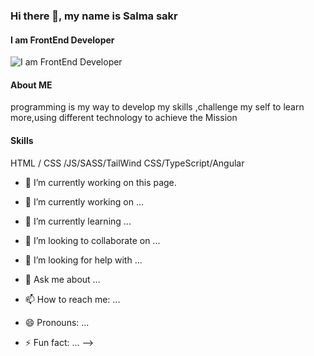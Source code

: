 ### Hi there 👋, my name is Salma sakr
#### I am FrontEnd Developer

![I am FrontEnd Developer](https://cdna.artstation.com/p/assets/images/images/042/631/286/original/bryan-rodriguez-belchibia-1-rightspeed.gif?1635037562)

#### About ME
programming is my way to develop my skills ,challenge my self to learn more,using different technology to achieve the Mission
#### Skills
HTML / CSS /JS/SASS/TailWind CSS/TypeScript/Angular

- 🔭 I’m currently working on this page. 












- 🔭 I’m currently working on ...
- 🌱 I’m currently learning ...
- 👯 I’m looking to collaborate on ...
- 🤔 I’m looking for help with ...
- 💬 Ask me about ...
- 📫 How to reach me: ...
- 😄 Pronouns: ...
- ⚡ Fun fact: ...
-->
